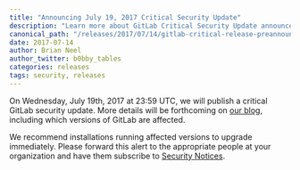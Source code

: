 ```yaml
---
title: "Announcing July 19, 2017 Critical Security Update"
description: "Learn more about GitLab Critical Security Update announced July 19, 2017 for GitLab Community Edition (CE) and Enterprise Edition (EE)"
canonical_path: "/releases/2017/07/14/gitlab-critical-release-preannouncement/"
date: 2017-07-14
author: Brian Neel
author_twitter: b0bby_tables
categories: releases
tags: security, releases
---
```


On Wednesday, July 19th, 2017 at 23:59 UTC, we will publish a critical GitLab
security update. More details will be forthcoming on [our blog], including
which versions of GitLab are affected.

We recommend installations running affected versions to upgrade
immediately. Please forward this alert to the appropriate people at your
organization and have them subscribe to [Security Notices].

[our blog]: /blog/
[Security Notices]: /company/contact/#security-notices

<!-- more -->
